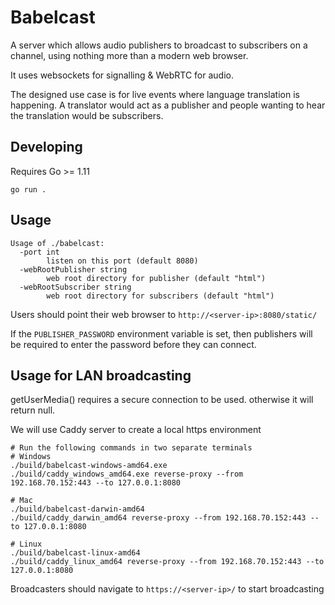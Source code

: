 # Babelcast

A server which allows audio publishers to broadcast to subscribers on a channel, using nothing more than a modern web browser.

It uses websockets for signalling & WebRTC for audio.

The designed use case is for live events where language translation is happening.
A translator would act as a publisher and people wanting to hear the translation would be subscribers.

## Developing

Requires Go >= 1.11

```
go run .
```
## Usage

```
Usage of ./babelcast:
  -port int
    	listen on this port (default 8080)
  -webRootPublisher string
    	web root directory for publisher (default "html")
  -webRootSubscriber string
    	web root directory for subscribers (default "html")
```

Users should point their web browser to `http://<server-ip>:8080/static/`

If the `PUBLISHER_PASSWORD` environment variable is set, then publishers will be required to enter the
password before they can connect.

## Usage for LAN broadcasting

getUserMedia() requires a secure connection to be used. otherwise it will return null.

We will use Caddy server to create a local https environment

```
# Run the following commands in two separate terminals
# Windows
./build/babelcast-windows-amd64.exe
./build/caddy_windows_amd64.exe reverse-proxy --from 192.168.70.152:443 --to 127.0.0.1:8080

# Mac
./build/babelcast-darwin-amd64
./build/caddy_darwin_amd64 reverse-proxy --from 192.168.70.152:443 --to 127.0.0.1:8080

# Linux
./build/babelcast-linux-amd64
./build/caddy_linux_amd64 reverse-proxy --from 192.168.70.152:443 --to 127.0.0.1:8080
```

Broadcasters should navigate to `https://<server-ip>/` to start broadcasting
